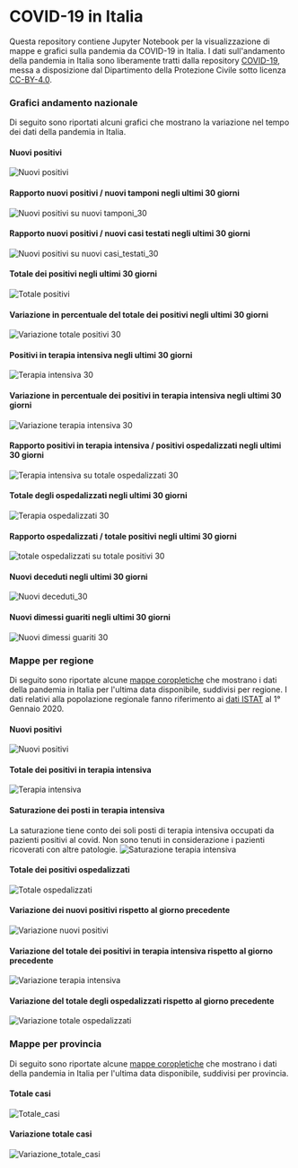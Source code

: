 # COVID-19 in Italia
Questa repository contiene Jupyter Notebook per la visualizzazione di mappe e grafici sulla pandemia da COVID-19 in Italia.
I dati sull'andamento della pandemia in Italia sono liberamente tratti dalla repository [COVID-19](https://github.com/pcm-dpc/COVID-19), messa a disposizione dal Dipartimento della Protezione Civile sotto licenza [CC-BY-4.0](https://creativecommons.org/licenses/by/4.0/deed.it).

### Grafici andamento nazionale

Di seguito sono riportati alcuni grafici che mostrano la variazione nel tempo dei dati della pandemia in Italia.

#### Nuovi positivi
![Nuovi positivi](/data/imgs/nuovi_positivi_n_30.png)

#### Rapporto nuovi positivi / nuovi tamponi negli ultimi 30 giorni
![Nuovi positivi su nuovi tamponi_30](/data/imgs/nuovi_positivi_su_nuovi_tamponi_n_30.png)

#### Rapporto nuovi positivi / nuovi casi testati negli ultimi 30 giorni
![Nuovi positivi su nuovi casi_testati_30](/data/imgs/nuovi_positivi_su_nuovi_casi_testati_n_30.png)

#### Totale dei positivi negli ultimi 30 giorni
![Totale positivi](/data/imgs/totale_positivi_n_30.png)

#### Variazione in percentuale del totale dei positivi negli ultimi 30 giorni
![Variazione totale positivi 30](/data/imgs/variazione_totale_positivi_perc_n_30.png)

#### Positivi in terapia intensiva negli ultimi 30 giorni
![Terapia intensiva 30](/data/imgs/terapia_intensiva_n_30.png)

#### Variazione in percentuale dei positivi in terapia intensiva negli ultimi 30 giorni
![Variazione terapia intensiva 30](/data/imgs/variazione_terapia_intensiva_perc_n_30.png)

#### Rapporto positivi in terapia intensiva / positivi ospedalizzati negli ultimi 30 giorni
![Terapia intensiva su totale ospedalizzati 30](/data/imgs/terapia_intensiva_su_totale_ospedalizzati_n_30.png)

#### Totale degli ospedalizzati negli ultimi 30 giorni
![Terapia ospedalizzati 30](/data/imgs/totale_ospedalizzati_n_30.png)

#### Rapporto ospedalizzati / totale positivi negli ultimi 30 giorni
![totale ospedalizzati su totale positivi 30](/data/imgs/totale_ospedalizzati_su_totale_positivi_n_30.png)

#### Nuovi deceduti negli ultimi 30 giorni
![Nuovi deceduti_30](/data/imgs/nuovi_deceduti_n_30.png)

#### Nuovi dimessi guariti negli ultimi 30 giorni
![Nuovi dimessi guariti 30](/data/imgs/nuovi_dimessi_guariti_n_30.png)

### Mappe per regione

Di seguito sono riportate alcune [mappe coropletiche](https://it.wikipedia.org/wiki/Mappa_coropletica) che mostrano i dati della pandemia in Italia per l'ultima data disponibile, suddivisi per regione. I dati relativi alla popolazione regionale fanno riferimento ai [dati ISTAT](http://demo.istat.it/pop2020/index3.html) al 1° Gennaio 2020.

#### Nuovi positivi
![Nuovi positivi](/data/imgs/nuovi_positivi.png)

#### Totale dei positivi in terapia intensiva
![Terapia intensiva](/data/imgs/terapia_intensiva.png)

#### Saturazione dei posti in terapia intensiva
La saturazione tiene conto dei soli posti di terapia intensiva occupati da pazienti positivi al covid. Non sono tenuti in considerazione i pazienti ricoverati con altre patologie.
![Saturazione terapia intensiva](/data/imgs/saturazione_terapia_intensiva.png)

#### Totale dei positivi ospedalizzati
![Totale ospedalizzati](/data/imgs/totale_ospedalizzati.png)

#### Variazione dei nuovi positivi rispetto al giorno precedente
![Variazione nuovi positivi](/data/imgs/variazione_nuovi_positivi.png)

#### Variazione del totale dei positivi in terapia intensiva rispetto al giorno precedente
![Variazione terapia intensiva](/data/imgs/variazione_terapia_intensiva.png)

#### Variazione del totale degli ospedalizzati rispetto al giorno precedente
![Variazione totale ospedalizzati](/data/imgs/variazione_totale_ospedalizzati.png)

### Mappe per provincia

Di seguito sono riportate alcune [mappe coropletiche](https://it.wikipedia.org/wiki/Mappa_coropletica) che mostrano i dati della pandemia in Italia per l'ultima data disponibile, suddivisi per provincia.

#### Totale casi
![Totale_casi](/data/imgs/totale_casi_p.png)

#### Variazione totale casi
![Variazione_totale_casi](/data/imgs/variazione_totale_casi_p.png)

<!-- #### Nuovi positivi in rapporto ai nuovi tamponi
![Nuovi positivi su nuovi tamponi](/data/imgs/nuovi_positivi_su_nuovi_tamponi.png)

#### Nuovi positivi in rapporto alla popolazione
![Nuovi positivi su popolazione](/data/imgs/nuovi_positivi_su_popolazione.png)

#### Totale dei casi positivi in rapporto alla popolazione
![Totale casi su popolazione](/data/imgs/totale_casi_su_popolazione.png)-->